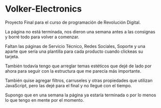 # Volker-Electronics
Proyecto Final para el curso de programación de Revolución Digital.

La página no está terminada, nos dieron una semana antes a las consignas y borré todo para volver a comenzar. 

Faltan las páginas de Servicio Técnico, Redes Sociales, Soporte y una aparte que sería una plantilla para cada producto cuando clickeas su tarjeta.

También todavía tengo que arreglar temas estéticos que dejé de lado por ahora para seguir con la estructura que me parecía más importante.

También quise agregar filtros, carruseles y otras propiedades que utilizan JavaScript, pero las dejé para el final y no llegué con el tiempo.

Supongo que en una semana la página ya estaría terminada o por lo menos lo que tengo en mente por el momento.
